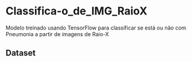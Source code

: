 # Classifica-o_de_IMG_RaioX
Modelo treinado usando TensorFlow para classificar se está ou não com Pneumonia a partir de imagens de Raio-X

## Dataset
